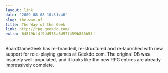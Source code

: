 ```yaml
---
layout: link
date: '2009-08-08 10:31:46'
slug: the-way-of
title: The Way of the Geek
link: http://rpg.geekdo.com/
extra: 648f9bf4f9dd978a6d977459b885b53f
---
```


BoardGameGeek has re-branded, re-structured and re-launched with new support for role-playing games at Geekdo.com. The original DB was insanely well-populated, and it looks like the new RPG entries are already impressively complete.